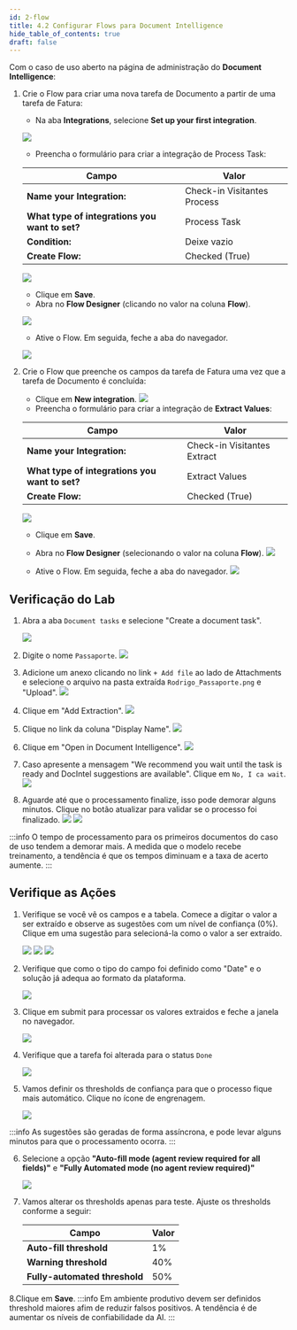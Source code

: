```yaml
---
id: 2-flow
title: 4.2 Configurar Flows para Document Intelligence
hide_table_of_contents: true
draft: false
---
```


Com o caso de uso aberto na página de administração do **Document Intelligence**:

1. Crie o Flow para criar uma nova tarefa de Documento a partir de uma tarefa de Fatura:
   - Na aba **Integrations**, selecione **Set up your first integration**.

    ![](../images/2024-12-09-13-27-57.png)

   - Preencha o formulário para criar a integração de Process Task:

    | Campo                       | Valor                         |
    |-----------------------------|-------------------------------|
    | **Name your Integration:**  | Check-in Visitantes Process     |
    | **What type of integrations you want to set?** | Process Task |
    | **Condition:**              | Deixe vazio                  |
    | **Create Flow:**            | Checked (True)                |

    ![](../images/2024-12-09-13-30-12.png)
   - Clique em **Save**.
   - Abra no **Flow Designer** (clicando no valor na coluna **Flow**).

    ![](../images/2024-12-09-13-31-04.png)

   - Ative o Flow. Em seguida, feche a aba do navegador.

    ![](../images/2024-12-09-13-31-51.png)

2. Crie o Flow que preenche os campos da tarefa de Fatura uma vez que a tarefa de Documento é concluída:
   - Clique em **New integration**.
    ![](../images/2024-12-09-13-32-24.png)
   - Preencha o formulário para criar a integração de **Extract Values**:

    | Campo                       | Valor                         |
    |-----------------------------|-------------------------------|
    | **Name your Integration:**  | Check-in Visitantes Extract   |
    | **What type of integrations you want to set?** | Extract Values |
    | **Create Flow:**            | Checked (True)                |

    ![](../images/2024-12-09-13-33-31.png)
   - Clique em **Save**.
   - Abra no **Flow Designer** (selecionando o valor na coluna **Flow**).
    ![](../images/2024-12-09-13-34-13.png)

   - Ative o Flow. Em seguida, feche a aba do navegador.
    ![](../images/2024-12-09-13-34-50.png)

## Verificação do Lab

1. Abra a aba `Document tasks` e selecione "Create a document task".

    ![](../images/2024-12-09-13-38-24.png)


2. Digite o nome `Passaporte`.
    ![](../images/2024-12-09-13-41-10.png)

3. Adicione um anexo clicando no link `+ Add file` ao lado de Attachments e selecione o arquivo na pasta extraída `Rodrigo_Passaporte.png` e "Upload".
    ![](../images/2024-12-11-15-25-46.png)

4. Clique em "Add Extraction".
   ![](../images/2024-12-09-13-42-15.png)

5. Clique no link da coluna "Display Name".
   ![](../images/2024-12-09-13-43-16.png)

6. Clique em "Open in Document Intelligence".
   ![](../images/2024-12-09-13-44-00.png)

7. Caso apresente a mensagem "We recommend you wait until the task is ready and DocIntel suggestions are available". Clique em `No, I ca wait`.
   ![](../images/2024-12-09-13-45-35.png)

8. Aguarde até que o processamento finalize, isso pode demorar alguns minutos. Clique no botão atualizar para validar se o processo foi finalizado.
   ![](../images/2024-12-10-09-35-36.png)
   ![](../images/2024-12-09-14-43-07.png)

:::info
O tempo de processamento para os primeiros documentos do caso de uso tendem a demorar mais. A medida que o modelo recebe treinamento, a tendência é que os tempos diminuam e a taxa de acerto aumente.
:::

## Verifique as Ações

1. Verifique se você vê os campos e a tabela. Comece a digitar o valor a ser extraído e observe as sugestões com um nível de confiança (0%). Clique em uma sugestão para selecioná-la como o valor a ser extraído.

   ![](../images/2024-12-11-15-28-37.png)
   ![](../images/2024-12-11-15-29-13.png)
   ![](../images/2024-12-11-15-29-40.png)

2. Verifique que como o tipo do campo foi definido como "Date" e o solução já adequa ao formato da plataforma.

   ![](../images/2024-12-11-15-29-55.png)

3. Clique em submit para processar os valores extraidos e feche a janela no navegador.

   ![](../images/2024-12-09-15-33-01.png)

4. Verifique que a tarefa foi alterada para o status `Done`

   ![](../images/2024-12-09-15-34-42.png)

5. Vamos definir os thresholds de confiança para que o processo fique mais automático. Clique no ícone de engrenagem.

   ![](../images/2024-12-09-19-08-51.png)

:::info
As sugestões são geradas de forma assíncrona, e pode levar alguns minutos para que o processamento ocorra.
:::


6. Selecione a opção **"Auto-fill mode (agent review required for all fields)"** e **"Fully Automated mode (no agent review required)"**

   ![](../images/2024-12-09-19-11-22.png)

7. Vamos alterar os thresholds apenas para teste. Ajuste os thresholds conforme a seguir:

    | Campo                       | Valor                         |
    |-----------------------------|-------------------------------|
    | **Auto-fill threshold**     | 1%                            |
    | **Warning threshold**       | 40%                           |
    | **Fully-automated threshold** | 50%                         |

8.Clique em **Save**.
:::info
Em ambiente produtivo devem ser definidos threshold maiores afim de reduzir falsos positivos. A tendência é de aumentar os níveis de confiabilidade da AI.
:::
